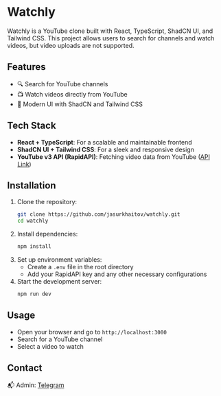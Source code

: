 # Watchly

Watchly is a YouTube clone built with React, TypeScript, ShadCN UI, and Tailwind CSS. This project allows users to search for channels and watch videos, but video uploads are not supported.

## Features

- 🔍 Search for YouTube channels
- 📺 Watch videos directly from YouTube
- 🎨 Modern UI with ShadCN and Tailwind CSS

## Tech Stack

- **React + TypeScript**: For a scalable and maintainable frontend
- **ShadCN UI + Tailwind CSS**: For a sleek and responsive design
- **YouTube v3 API (RapidAPI)**: Fetching video data from YouTube ([API Link](https://rapidapi.com/ytdlfree/api/youtube-v31/playground/apiendpoint_0fc318cf-5d2b-4797-80e0-f32558f11826))

## Installation

1. Clone the repository:
   ```sh
   git clone https://github.com/jasurkhaitov/watchly.git
   cd watchly
   ```
2. Install dependencies:
   ```sh
   npm install
   ```
3. Set up environment variables:
   - Create a `.env` file in the root directory
   - Add your RapidAPI key and any other necessary configurations
4. Start the development server:
   ```sh
   npm run dev
   ```

## Usage

- Open your browser and go to `http://localhost:3000`
- Search for a YouTube channel
- Select a video to watch

## Contact

📬 Admin: [Telegram](https://t.me/jasurkhaitov)

